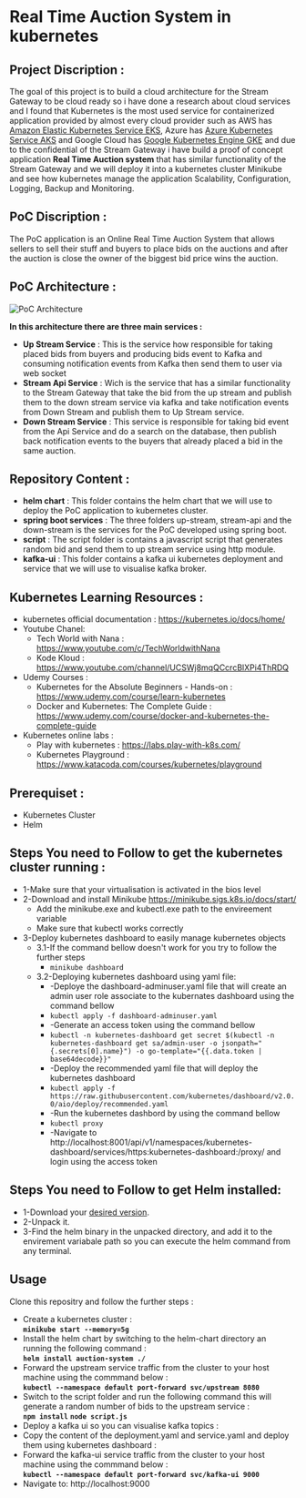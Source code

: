 # Real Time Auction System in kubernetes
## Project Discription :
The goal of this project is to build a cloud architecture for the Stream Gateway to be cloud ready so i have done a research about cloud services and I found that Kubernetes is the most used service for containerized application provided by almost every cloud provider such as AWS has [Amazon Elastic Kubernetes Service EKS](https://aws.amazon.com/eks/), Azure has [Azure Kubernetes Service AKS](https://azure.microsoft.com/en-in/services/kubernetes-service/) and Google Cloud has [Google Kubernetes Engine GKE](https://cloud.google.com/kubernetes-engine) and due to the confidential of the Stream Gateway i have build a proof of concept application **Real Time Auction system** that has similar functionality of the Stream Gateway and we will deploy it into a kubernetes cluster Minikube and see how kubernetes manage the application Scalability, Configuration, Logging, Backup and Monitoring.

## PoC Discription :
The PoC application is an Online Real Time Auction System that allows sellers to sell their stuff and buyers to place bids on the auctions and after the auction is close the owner of the biggest bid price wins the auction.
## PoC Architecture :
![PoC Architecture](https://user-images.githubusercontent.com/40581620/115128437-a7fa9600-9fd5-11eb-87c8-a8cb2a08341a.png)

**In this architecture there are three main services :**
* **Up Stream Service** : This is the service how responsible for taking placed bids from buyers and producing bids event to Kafka and consuming notification events from Kafka then send them to user via web socket
* **Stream Api Service** : Wich is the service that has a similar functionality to the Stream Gateway that take the bid from the up stream and publish them to the down stream service via kafka and take notification events from Down Stream and publish them to Up Stream service.
* **Down Stream Service** : This service is responsible for taking bid event from the Api Service and do a search on the database, then publish back notification events to the buyers that already placed a bid in the same auction.
## Repository Content :
* **helm chart** :
This folder contains  the helm chart that we will use to deploy the PoC application to kubernetes cluster.
* **spring boot services** :
The three folders up-stream, stream-api and the down-stream is the services for the PoC developed using spring boot.
* **script** :
The script folder is contains a javascript script that generates random bid and send them to up stream service using http module.
* **kafka-ui** :
This folder contains a kafka ui kubernetes deployment and service that we will use to visualise kafka broker.
## Kubernetes Learning Resources :
* kubernetes official documentation : https://kubernetes.io/docs/home/
* Youtube Chanel:
  * Tech World with Nana : https://www.youtube.com/c/TechWorldwithNana
  * Kode Kloud : https://www.youtube.com/channel/UCSWj8mqQCcrcBlXPi4ThRDQ
* Udemy Courses :
  * Kubernetes for the Absolute Beginners - Hands-on : https://www.udemy.com/course/learn-kubernetes
  * Docker and Kubernetes: The Complete Guide : https://www.udemy.com/course/docker-and-kubernetes-the-complete-guide
* Kubernetes online labs :
  * Play with kubernetes : https://labs.play-with-k8s.com/
  * Kubernetes Playground : https://www.katacoda.com/courses/kubernetes/playground

## Prerequiset :
* Kubernetes Cluster
* Helm
## Steps You need to Follow to get the kubernetes cluster running :
* 1-Make sure that your virtualisation is activated in the bios level
* 2-Download and install Minikube https://minikube.sigs.k8s.io/docs/start/
  * Add the minikube.exe and kubectl.exe path to the envireement variable
  * Make sure that kubectl works correctly
* 3-Deploy kubernetes dashboard to easily manage kubernetes objects
  * 3.1-If the command bellow doesn't work for you try to follow the further steps
    * ```minikube dashboard```
  * 3.2-Deploying kubernetes dashboard using yaml file:
    * -Deploye the dashboard-adminuser.yaml file that will create an admin user role associate to the kubernates dashboard using the command bellow
    * ```kubectl apply -f dashboard-adminuser.yaml```
    * -Generate an access token using the command bellow
    * ```kubectl -n kubernetes-dashboard get secret $(kubectl -n kubernetes-dashboard get sa/admin-user -o jsonpath="{.secrets[0].name}") -o go-template="{{.data.token |    base64decode}}"```
    * -Deploy the recommended yaml file that will deploy the kubernetes dashboard
    * ```kubectl apply -f https://raw.githubusercontent.com/kubernetes/dashboard/v2.0.0/aio/deploy/recommended.yaml```
    * -Run the kubernetes dashbord by using the command bellow
    * ```kubectl proxy```
    * -Navigate to http://localhost:8001/api/v1/namespaces/kubernetes-dashboard/services/https:kubernetes-dashboard:/proxy/ and login using the access token
## Steps You need to Follow to get Helm installed:
* 1-Download your [desired version](https://github.com/helm/helm/releases).
* 2-Unpack it.
* 3-Find the helm binary in the unpacked directory, and add it to the envirement variabale path so you can execute the helm command from any terminal.
## Usage
Clone this repositry and follow the further steps :
* Create a kubernetes cluster :\
**```minikube start --memory=5g```**
* Install the helm chart by switching to the helm-chart directory an running the following command :\
**```helm install auction-system ./```**
* Forward the upstream service traffic from the cluster to your host machine using the commmand below :\
**```kubectl --namespace default port-forward svc/upstream 8080```**
* Switch to the script folder and run the following command this will generate a random number of bids to the upstream service :\
**```npm install```**
**```node script.js```**
* Deploy a kafka ui so you can visualise kafka topics :
* Copy the content of the deployment.yaml and service.yaml and deploy them using kubernetes dashboard :
* Forward the kafka-ui service traffic from the cluster to your host machine using the commmand below :\
**```kubectl --namespace default port-forward svc/kafka-ui 9000```**
* Navigate to: http://localhost:9000
